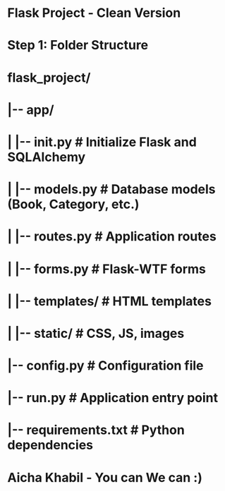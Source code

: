 # Flask Project - Clean Version

# Step 1: Folder Structure
# flask_project/
# |-- app/
# |   |-- __init__.py  # Initialize Flask and SQLAlchemy
# |   |-- models.py    # Database models (Book, Category, etc.)
# |   |-- routes.py    # Application routes
# |   |-- forms.py     # Flask-WTF forms
# |   |-- templates/   # HTML templates
# |   |-- static/      # CSS, JS, images
# |-- config.py        # Configuration file
# |-- run.py           # Application entry point
# |-- requirements.txt # Python dependencies

# Aicha Khabil - You can We can :)